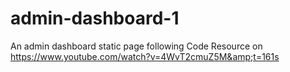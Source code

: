 # admin-dashboard-1
An admin dashboard static page following Code Resource on https://www.youtube.com/watch?v=4WvT2cmuZ5M&amp;t=161s
